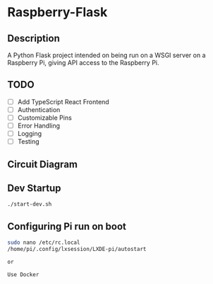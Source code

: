 # Raspberry-Flask

## Description

A Python Flask project intended on being run on a WSGI server on a Raspberry Pi, giving API access to the Raspberry Pi.

## TODO

- [ ] Add TypeScript React Frontend
- [ ] Authentication
- [ ] Customizable Pins
- [ ] Error Handling
- [ ] Logging
- [ ] Testing

## Circuit Diagram

## Dev Startup
```bash
./start-dev.sh
```

## Configuring Pi run on boot
```bash
sudo nano /etc/rc.local
/home/pi/.config/lxsession/LXDE-pi/autostart

or

Use Docker
```
